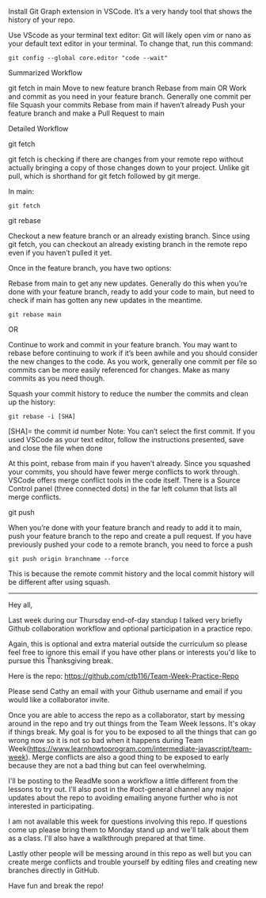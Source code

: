 Install Git Graph extension in VSCode. It’s a very handy tool that shows the history of your repo.


Use VScode as your terminal text editor: Git will likely open vim or nano as your default text editor in your terminal. To change that, run this command: 

```
git config --global core.editor "code --wait" 
```

Summarized Workflow

git fetch in main
Move to new feature branch
Rebase from main OR
Work and commit as you need in your feature branch. Generally one commit per file
Squash your commits
Rebase from main if haven’t already
Push your feature branch and make a Pull Request to main

Detailed Workflow

git fetch

git fetch is checking if there are changes from your remote repo without actually bringing a copy of those changes down to your project. Unlike git pull, which is shorthand for git fetch followed by git merge.

In main:

```
git fetch              
```

git rebase

Checkout a new feature branch or an already existing branch. Since using git fetch, you can checkout an already existing branch in the remote repo even if you haven’t pulled it yet.

Once in the feature branch, you have two options: 


Rebase from main to get any new updates. Generally do this when you’re done with your feature branch, ready to add your code to main, but need to check if main has gotten any new updates in the meantime. 

```
git rebase main
```
OR

Continue to work and commit in your feature branch. You may want to rebase before continuing to work if it’s been awhile and you should consider the new changes to the code. As you work, generally one commit per file so commits can be more easily referenced for changes. Make as many commits as you need though.

Squash your commit history to reduce the number the commits and clean up the history:

```
git rebase -i [SHA]
```
[SHA]= the commit id number
Note: You can’t select the first commit.
If you used VSCode as your text editor, follow the instructions presented, save and close the file when done



At this point, rebase from main if you haven’t already. Since you squashed your commits, you should have fewer merge conflicts to work through. VSCode offers merge conflict tools in the code itself. There is a Source Control panel (three connected dots) in the far left column that lists all merge conflicts.


git push

When you’re done with your feature branch and ready to add it to main, push your feature branch to the repo and create a pull request. If you have previously pushed your code to a remote branch, you need to force a push

```
git push origin branchname --force
```

This is because the remote commit history and the local commit history will be different after using squash.

-----------------------


Hey all,

Last week during our Thursday end-of-day standup I talked very briefly Github collaboration workflow and optional participation in a practice repo.

Again, this is optional and extra material outside the curriculum so please feel free to ignore this email if you have other plans or interests you'd like to pursue this Thanksgiving break.

Here is the repo: https://github.com/ctb116/Team-Week-Practice-Repo

Please send Cathy an email with your Github username and email if you would like a collaborator invite.

Once you are able to access the repo as a collaborator, start by messing around in the repo and try out things from the Team Week lessons. It's okay if things break. My goal is for you to be exposed to all the things that can go wrong now so it is not so bad when it happens during Team Week(https://www.learnhowtoprogram.com/intermediate-javascript/team-week). Merge conflicts are also a good thing to be exposed to early because they are not a bad thing but can feel overwhelming.

I'll be posting to the ReadMe soon a workflow a little different from the lessons to try out. I'll also post in the #oct-general channel any major updates about the repo to avoiding emailing anyone further who is not interested in participating.

I am not available this week for questions involving this repo. If questions come up please bring them to Monday stand up and we'll talk about them as a class. I'll also have a walkthrough prepared at that time.

Lastly other people will be messing around in this repo as well but you can create merge conflicts and trouble yourself by editing files and creating new branches directly in GitHub.

Have fun and break the repo!
